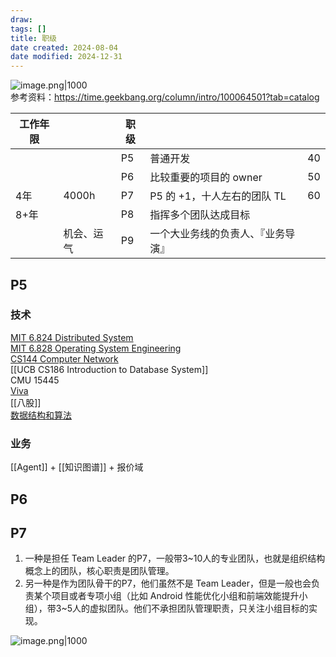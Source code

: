 ```yaml
---
draw:
tags: []
title: 职级
date created: 2024-08-04
date modified: 2024-12-31
---
```


![image.png|1000](https://imagehosting4picgo.oss-cn-beijing.aliyuncs.com/imagehosting/fix-dir%2Fpicgo%2Fpicgo-clipboard-images%2F2024%2F12%2F15%2F02-23-42-3147c79416e6bf106d5e422b52c8d54b-202412150223331-0f70b3.png)  
参考资料：https://time.geekbang.org/column/intro/100064501?tab=catalog

| 工作年限 |       | 职级  |                    |     |
| ---- | ----- | --- | ------------------ | --- |
|      |       | P5  | 普通开发               | 40  |
|      |       | P6  | 比较重要的项目的 owner     | 50  |
| 4年   | 4000h | P7  | P5 的 +1，十人左右的团队 TL | 60  |
| 8+年  |       | P8  | 指挥多个团队达成目标         |     |
|      | 机会、运气 | P9  | 一个大业务线的负责人、『业务导演』|     |

## P5

### 技术

[MIT 6.824 Distributed System](MIT%206.824%20Distributed%20System.md)  
[MIT 6.828 Operating System Engineering](MIT%206.828%20Operating%20System%20Engineering.md)  
[CS144 Computer Network](CS144%20Computer%20Network.md)  
[[UCB CS186 Introduction to Database System]]  
CMU 15445  
[Viva](Viva.md)  
[[八股]]  
[数据结构和算法](数据结构和算法.md)

### 业务

[[Agent]] + [[知识图谱]] + 报价域

## P6

## P7

1. 一种是担任 Team Leader 的P7，一般带3~10人的专业团队，也就是组织结构概念上的团队，核心职责是团队管理。
2. 另一种是作为团队骨干的P7，他们虽然不是 Team Leader，但是一般也会负责某个项目或者专项小组（比如 Android 性能优化小组和前端效能提升小组），带3~5人的虚拟团队。他们不承担团队管理职责，只关注小组目标的实现。

![image.png|1000](https://imagehosting4picgo.oss-cn-beijing.aliyuncs.com/imagehosting/fix-dir%2Fpicgo%2Fpicgo-clipboard-images%2F2024%2F12%2F15%2F01-34-38-2a04efe3502ea52a367381fc051e8940-202412150134404-b22978.png)
